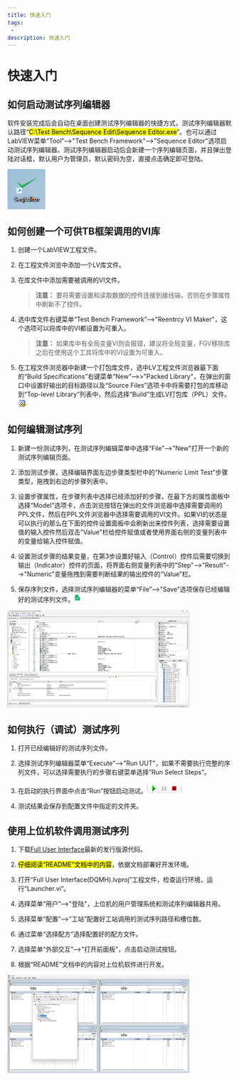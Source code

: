 ```yaml
---
title: 快速入门
tags: 
 - 
description: 快速入门
---
```


# 快速入门

## 如何启动测试序列编辑器

软件安装完成后会自动在桌面创建测试序列编辑器的快捷方式，测试序列编辑器默认路径“<mark>C:\Test Bench\Sequence Edit\Sequence Editor.exe</mark>”。也可以通过LabVIEW菜单“Tool”-->"Test Bench Framework"-->"Sequence Editor"选项启动测试序列编辑器。测试序列编辑器启动后会新建一个序列编辑页面，并且弹出登陆对话框，默认用户为管理员，默认密码为空，直接点击确定即可登陆。

<img title="SeqEditor" src="../assets/img/0cd3854c_12171225.png" alt="loading-ag-178">

## 如何创建一个可供TB框架调用的VI库

1. 创建一个LabVIEW工程文件。

2. 在工程文件浏览中添加一个LV库文件。

3. 在库文件中添加需要被调用的VI文件。
   
   > **注意：** 要将需要设置和读取数据的控件连接到接线端，否则在步骤属性中刷新不了控件。

4. 选中库文件右键菜单“Test Bench Framework”-->"Reentrcy VI Maker"，这个选项可以将库中的VI都设置为可重入。
   
   > **注意：** 如果库中有全局变量VI则会报错，建议将全局变量，FGV移除库之后在使用这个工具将库中的VI设置为可重入。

5. 在工程文件浏览器中新建一个打包库文件，选中LV工程文件浏览器最下面的“Build Specifications”右键菜单“New”-->>"Packed Library"，在弹出的窗口中设置好输出的目标路径以及“Source Files”选项卡中将需要打包的库移动到“Top-level Library”列表中，然后选择“Build”生成LV打包库（PPL）文件。<img title="PPL" src="../assets/img/51711bec_12171225.png" alt="loading-ag-178">

## 如何编辑测试序列

1. 新建一份测试序列，在测试序列编辑菜单中选择“File”-->"New"打开一个新的测试序列编辑页面。

2. 添加测试步骤，选择编辑界面左边步骤类型栏中的“Numeric Limit Test”步骤类型，拖拽到右边的步骤列表中。

3. 设置步骤属性，在步骤列表中选择已经添加好的步骤，在最下方的属性面板中选择“Model”选项卡，点击浏览按钮在弹出的文件浏览器中选择需要调用的PPL文件，然后在PPL文件浏览器中选择需要调用的VI文件。如果VI的状态是可以执行的那么在下面的控件设置面板中会刷新出来控件列表，选择需要设置值的输入控件然后双击"Value"栏给控件赋值或者使用界面右侧的变量列表中的变量给输入控件赋值。

4. 设置测试步骤的结果变量，在第3步设置好输入（Control）控件后需要切换到输出（Indicator）控件的页面，将界面右侧变量列表中的"Step"-->"Result"-->"Numeric"变量拖拽到需要判断结果的输出控件的“Value”栏。

5. 保存序列文件，选择测试序列编辑器的菜单“File”-->"Save"选项保存已经编辑好的测试序列文件。<img title="测试序列文件" src="../assets/img/6ca9bd4f_12171225.png" alt="loading-ag-178">

<img title="测试序列编辑界面" src="../assets/img/SequenceEditor.png" alt="loading-ag-178" style="zoom:40%;">

## 如何执行（调试）测试序列

1. 打开已经编辑好的测试序列文件。

2. 选择测试序列编辑器菜单“Execute”-->"Run UUT"，如果不需要执行完整的序列文件，可以选择需要执行的步骤右键菜单选择“Run Select Steps”。

3. 在启动的执行界面中点击“Run”按钮启动测试。<img title="启动测试" src="../assets/img/1d33a8e1_12171225.png" alt="loading-ag-178">

4. 测试结果会保存到配置文件中指定的文件夹。

## 使用上位机软件调用测试序列

1. 下载[Full User Interface](https://gitee.com/xiongxinwei/full-user-interface)最新的发行版源代码。

2. <mark>仔细阅读“README”文档中的内容</mark>，依据文档部署好开发环境。

3. 打开“Full User Interface(DQMH).lvproj”工程文件，检查运行环境，运行“Launcher.vi”。

4. 选择菜单“用户”-->"登陆"，上位机的用户管理系统和测试序列编辑器共用。

5. 选择菜单“配置”-->“工站”配置好工站调用的测试序列路径和槽位数。

6. 通过菜单“选择配方”选择配置好的配方文件。

7. 选择菜单“外部交互”-->"打开前面板"，点击启动测试按钮。

8. 根据“README”文档中的内容对上位机软件进行开发。

<img title="上位机软件" src="../assets/img/f4960929_12171225.png" alt="loading-ag-178" style="zoom:40%;">
